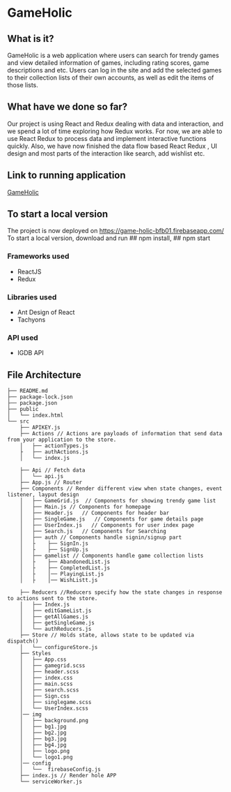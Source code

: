# GameHolic

## What is it?
GameHolic is a web application where users can search for trendy games and view detailed information of games, including rating scores, game
descriptions and etc. Users can log in the site and add the selected games to their collection lists of their own accounts, as well as edit the
items of those lists.

## What have we done so far?
Our project is using React and Redux dealing with data and interaction, and we spend a lot of time exploring how Redux works. For now, we are able to use React Redux to process data and implement interactive functions quickly. Also, we have now finished the data flow based React Redux , UI design and most parts of the interaction like search, add wishlist etc.

## Link to running application
[GameHolic](https://game-holic-590ee.firebaseapp.com/)

## To start a local version
The project is now deployed on https://game-holic-bfb01.firebaseapp.com/
To start a local version, download and run ## npm install, ## npm start

### Frameworks used
* ReactJS
* Redux

### Libraries used
* Ant Design of React
* Tachyons

### API used
* IGDB API

## File Architecture
```
├── README.md
├── package-lock.json
├── package.json
├── public
│   └── index.html
└── src
    ├── APIKEY.js
    ├── Actions // Actions are payloads of information that send data from your application to the store. 
    │   ├── actionTypes.js
    ├   ├── authActions.js
    │   └── index.js
    
    ├── Api // Fetch data 
    │   └── api.js
    ├── App.js // Router
    ├── Components // Render different view when state changes, event listener, layput design
    │   ├── GameGrid.js  // Components for showing trendy game list
    │   ├── Main.js // Components for homepage
    │   ├── Header.js   // Components for header bar
    │   ├── SingleGame.js   // Components for game details page
    │   ├── UserIndex.js   // Components for user index page
    │   ├── Search.js   // Components for Searching
    │   ├── auth // Components handle signin/signup part
    │   ├    ├── SignIn.js
    │   ├    ├── SignUp.js
    │   ├── gamelist // Components handle game collection lists
    │   ├    ├── AbandonedList.js
    │   ├    ├── CompletedList.js
    │   ├    │── PlayingList.js
    │   ├    │── WishListt.js

    ├── Reducers //Reducers specify how the state changes in response to actions sent to the store.
    │   ├── Index.js
    │   ├── editGameList.js
    │   ├── getAllGames.js
    │   ├── getSingleGame.js
    │   └── authReducers.js
    ├── Store // Holds state, allows state to be updated via dispatch()
    │   └── configureStore.js
    ├── Styles
    │   ├── App.css
    │   ├── gamegrid.scss
    │   ├── header.scss
    │   ├── index.css
    │   ├── main.scss
    │   ├── search.scss
    │   ├── Sign.css
    │   ├── singlegame.scss
    │   └── UserIndex.scss
    │── img
    │   ├── background.png
    │   ├── bg1.jpg
    │   ├── bg2.jpg
    │   ├── bg3.jpg
    │   ├── bg4.jpg
    │   ├── logo.png
    │   └── logo1.png
    │── config
    │   └──  firebaseConfig.js
    ├── index.js // Render hole APP
    └── serviceWorker.js
```